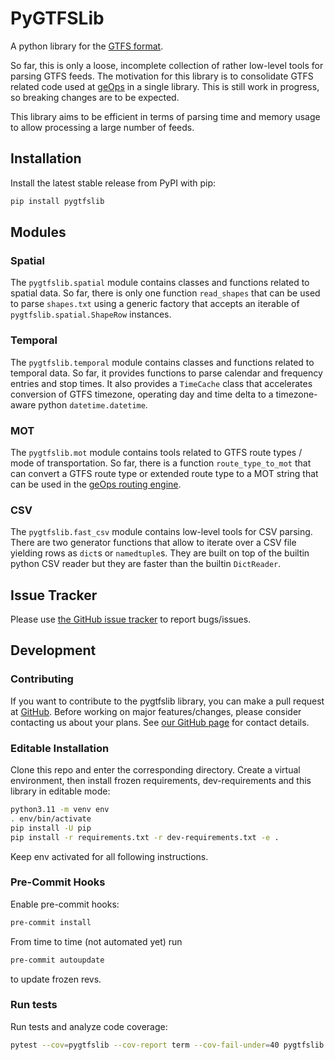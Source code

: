 # PyGTFSLib

A python library for the [GTFS format](https://gtfs.org/).

So far, this is only a loose, incomplete collection of rather low-level tools for parsing GTFS feeds.
The motivation for this library is to consolidate GTFS related code used at [geOps](https://geops.com/en)
in a single library. This is still work in progress, so breaking changes are to be expected.

This library aims to be efficient in terms of parsing time and memory usage to allow processing
a large number of feeds.

## Installation

Install the latest stable release from PyPI with pip:

```bash
pip install pygtfslib
```

## Modules

### Spatial

The `pygtfslib.spatial` module contains classes and functions related to spatial data.
So far, there is only one function `read_shapes` that can be used to parse `shapes.txt` using
a generic factory that accepts an iterable of `pygtfslib.spatial.ShapeRow` instances.

### Temporal

The `pygtfslib.temporal` module contains classes and functions related to temporal data.
So far, it provides functions to parse calendar and frequency entries and stop times.
It also provides a `TimeCache` class that accelerates conversion of GTFS timezone, operating day
and time delta to a timezone-aware python `datetime.datetime`.

### MOT

The `pygtfslib.mot` module contains tools related to GTFS route types / mode of transportation.
So far, there is a function `route_type_to_mot` that can convert a GTFS route type or extended route type
to a MOT string that can be used in the [geOps routing engine](https://geops.com/en/solution/routing).

### CSV

The `pygtfslib.fast_csv` module contains low-level tools for CSV parsing.
There are two generator functions that allow to iterate over a CSV file yielding rows as `dict`s
or `namedtuple`s. They are built on top of the builtin python CSV reader but they are faster than
the builtin `DictReader`.

## Issue Tracker

Please use [the GitHub issue tracker](https://github.com/geops/pygtfslib/issues) to report bugs/issues.

## Development

### Contributing

If you want to contribute to the pygtfslib library, you can make a pull request at [GitHub](https://github.com/geops/pygtfslib).
Before working on major features/changes, please consider contacting us about your plans.
See [our GitHub page](https://github.com/geops) for contact details.

### Editable Installation

Clone this repo and enter the corresponding directory.
Create a virtual environment, then install frozen requirements, dev-requirements
and this library in editable mode:

```bash
python3.11 -m venv env
. env/bin/activate
pip install -U pip
pip install -r requirements.txt -r dev-requirements.txt -e .
```

Keep env activated for all following instructions.

### Pre-Commit Hooks

Enable pre-commit hooks:

```bash
pre-commit install
```

From time to time (not automated yet) run

```bash
pre-commit autoupdate
```

to update frozen revs.

### Run tests

Run tests and analyze code coverage:

```bash
pytest --cov=pygtfslib --cov-report term --cov-fail-under=40 pygtfslib
```
